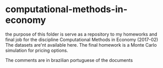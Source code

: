 # computational-methods-in-economy

the purpose of this folder is serve as a repository to my homeworks and final job for the discipline Computational Methods in Economy (2017-02)
The datasets are'nt available here.
The final homework is a Monte Carlo simulation for pricing options.

The comments are in brazilian portuguese of the documents
